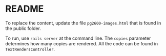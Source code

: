 # README

To replace the content, update the file `pg2600-images.html` that is found in the public folder.  

To run, use `rails server` at the command line.  The `copies` parameter determines how many copies are rendered.  All the code can be found in `TextRendersController`.  

